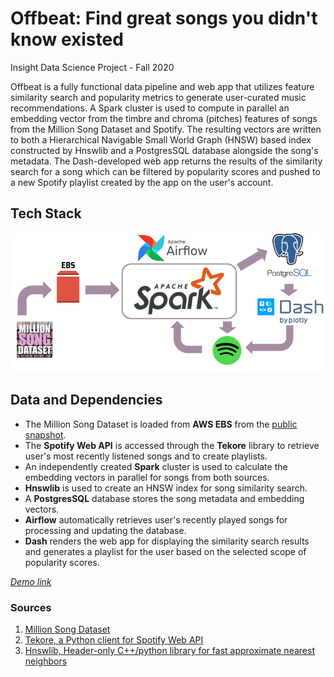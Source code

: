 # Offbeat: Find great songs you didn't know existed 
Insight Data Science Project - Fall 2020

Offbeat is a fully functional data pipeline and web app that utilizes feature similarity search and popularity metrics to generate user-curated music recommendations. A Spark cluster is used to compute in parallel an embedding vector from the timbre and chroma (pitches) features of songs from the Million Song Dataset and Spotify. The resulting vectors are written to both a Hierarchical Navigable Small World Graph (HNSW) based index constructed by Hnswlib and a PostgresSQL database alongside the song's metadata. The Dash-developed web app returns the results of the similarity search for a song which can be filtered by popularity scores and pushed to a new Spotify playlist created by the app on the user's account.

## Tech Stack
![Image of tech stack](https://raw.githubusercontent.com/dbeck6/offbeat/master/imgs/Screenshot%202020-10-12%20164557.png)

## Data and Dependencies
- The Million Song Dataset is loaded from **AWS EBS** from the [public snapshot](https://aws.amazon.com/datasets/million-song-dataset/).
- The **Spotify Web API** is accessed through the **Tekore** library to retrieve user's most recently listened songs and to create playlists.
- An independently created **Spark** cluster is used to calculate the embedding vectors in parallel for songs from both sources.
- **Hnswlib** is used to create an HNSW index for song similarity search.
- A **PostgresSQL** database stores the song metadata and embedding vectors.
- **Airflow** automatically retrieves user's recently played songs for processing and updating the database.
- **Dash** renders the web app for displaying the similarity search results and generates a playlist for the user based on the selected scope of popularity scores.

[*Demo link*](http://youtu.be/GiHtN6Y6FY4?hd=1)

### Sources
1. [Million Song Dataset](http://millionsongdataset.com/)
2. [Tekore, a Python client for Spotify Web API](https://github.com/felix-hilden/tekore)
3. [Hnswlib, Header-only C++/python library for fast approximate nearest neighbors](https://github.com/nmslib/hnswlib)
